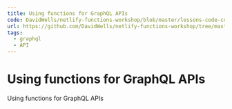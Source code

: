 ```yaml
---
title: Using functions for GraphQL APIs
code: DavidWells/netlify-functions-workshop/blob/master/lessons-code-complete/use-cases/2-graphql/functions/graphql.js
url: https://github.com/DavidWells/netlify-functions-workshop/tree/master/lessons-code-complete/use-cases/2-graphql
tags: 
  - graphql
  - API
---
```


# Using functions for GraphQL APIs

Using functions for GraphQL APIs
